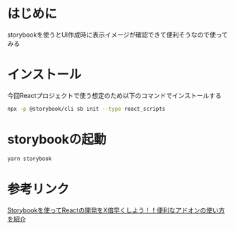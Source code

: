 # はじめに
storybookを使うとUI作成時に表示イメージが確認できて便利そうなので使ってみる

# インストール
今回Reactプロジェクトで使う想定のため以下のコマンドでインストールする
```bash
npx -p @storybook/cli sb init --type react_scripts
```

# storybookの起動
```bash
yarn storybook
```
# 参考リンク
[Storybookを使ってReactの開発をX倍早くしよう！！便利なアドオンの使い方を紹介](https://blog.microcms.io/storybook-react-use/)
